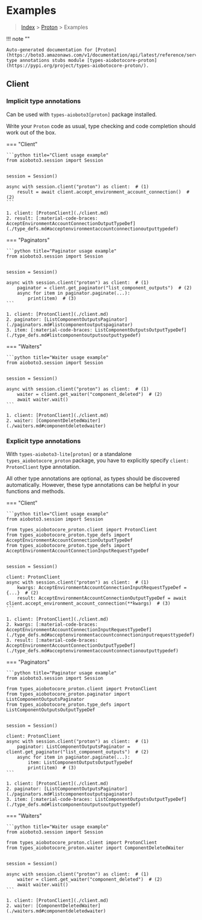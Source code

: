 # Examples

> [Index](../README.md) > [Proton](./README.md) > Examples

!!! note ""

    Auto-generated documentation for [Proton](https://boto3.amazonaws.com/v1/documentation/api/latest/reference/services/proton.html#Proton)
    type annotations stubs module [types-aiobotocore-proton](https://pypi.org/project/types-aiobotocore-proton/).

## Client

### Implicit type annotations

Can be used with `types-aioboto3[proton]` package installed.

Write your `Proton` code as usual,
type checking and code completion should work out of the box.



=== "Client"

    ```python title="Client usage example"
    from aioboto3.session import Session


    session = Session()

    async with session.client("proton") as client:  # (1)
        result = await client.accept_environment_account_connection()  # (2)
    ```

    1. client: [ProtonClient](./client.md)
    2. result: [:material-code-braces: AcceptEnvironmentAccountConnectionOutputTypeDef](./type_defs.md#acceptenvironmentaccountconnectionoutputtypedef) 



=== "Paginators"

    ```python title="Paginator usage example"
    from aioboto3.session import Session


    session = Session()

    async with session.client("proton") as client:  # (1)
        paginator = client.get_paginator("list_component_outputs")  # (2)
        async for item in paginator.paginate(...):
            print(item)  # (3)
    ```

    1. client: [ProtonClient](./client.md)
    2. paginator: [ListComponentOutputsPaginator](./paginators.md#listcomponentoutputspaginator)
    3. item: [:material-code-braces: ListComponentOutputsOutputTypeDef](./type_defs.md#listcomponentoutputsoutputtypedef) 



=== "Waiters"

    ```python title="Waiter usage example"
    from aioboto3.session import Session


    session = Session()

    async with session.client("proton") as client:  # (1)
        waiter = client.get_waiter("component_deleted")  # (2)
        await waiter.wait()
    ```

    1. client: [ProtonClient](./client.md)
    2. waiter: [ComponentDeletedWaiter](./waiters.md#componentdeletedwaiter)


### Explicit type annotations

With `types-aioboto3-lite[proton]`
or a standalone `types_aiobotocore_proton` package, you have to explicitly specify
`client: ProtonClient` type annotation.

All other type annotations are optional, as types should be discovered automatically.
However, these type annotations can be helpful in your functions and methods.


=== "Client"

    ```python title="Client usage example"
    from aioboto3.session import Session

    from types_aiobotocore_proton.client import ProtonClient
    from types_aiobotocore_proton.type_defs import AcceptEnvironmentAccountConnectionOutputTypeDef
    from types_aiobotocore_proton.type_defs import AcceptEnvironmentAccountConnectionInputRequestTypeDef


    session = Session()

    client: ProtonClient
    async with session.client("proton") as client:  # (1)
        kwargs: AcceptEnvironmentAccountConnectionInputRequestTypeDef = {...}  # (2)
        result: AcceptEnvironmentAccountConnectionOutputTypeDef = await client.accept_environment_account_connection(**kwargs)  # (3)
    ```

    1. client: [ProtonClient](./client.md)
    2. kwargs: [:material-code-braces: AcceptEnvironmentAccountConnectionInputRequestTypeDef](./type_defs.md#acceptenvironmentaccountconnectioninputrequesttypedef) 
    3. result: [:material-code-braces: AcceptEnvironmentAccountConnectionOutputTypeDef](./type_defs.md#acceptenvironmentaccountconnectionoutputtypedef) 



=== "Paginators"

    ```python title="Paginator usage example"
    from aioboto3.session import Session

    from types_aiobotocore_proton.client import ProtonClient
    from types_aiobotocore_proton.paginator import ListComponentOutputsPaginator
    from types_aiobotocore_proton.type_defs import ListComponentOutputsOutputTypeDef


    session = Session()

    client: ProtonClient
    async with session.client("proton") as client:  # (1)
        paginator: ListComponentOutputsPaginator = client.get_paginator("list_component_outputs")  # (2)
        async for item in paginator.paginate(...):
            item: ListComponentOutputsOutputTypeDef
            print(item)  # (3)
    ```

    1. client: [ProtonClient](./client.md)
    2. paginator: [ListComponentOutputsPaginator](./paginators.md#listcomponentoutputspaginator)
    3. item: [:material-code-braces: ListComponentOutputsOutputTypeDef](./type_defs.md#listcomponentoutputsoutputtypedef) 



=== "Waiters"

    ```python title="Waiter usage example"
    from aioboto3.session import Session

    from types_aiobotocore_proton.client import ProtonClient
    from types_aiobotocore_proton.waiter import ComponentDeletedWaiter


    session = Session()

    async with session.client("proton") as client:  # (1)
        waiter = client.get_waiter("component_deleted")  # (2)
        await waiter.wait()
    ```

    1. client: [ProtonClient](./client.md)
    2. waiter: [ComponentDeletedWaiter](./waiters.md#componentdeletedwaiter)


